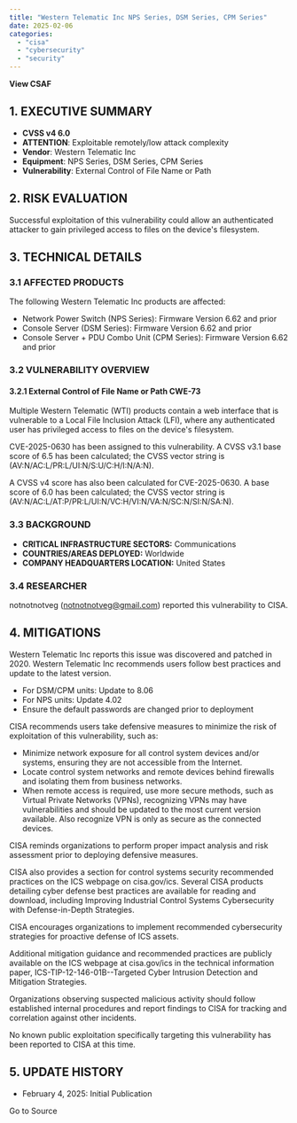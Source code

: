 ```yaml
---
title: "Western Telematic Inc NPS Series, DSM Series, CPM Series"
date: 2025-02-06
categories: 
  - "cisa"
  - "cybersecurity"
  - "security"
---
```


**View CSAF**

## 1\. EXECUTIVE SUMMARY

- **CVSS v4 6.0**
- **ATTENTION**: Exploitable remotely/low attack complexity
- **Vendor**: Western Telematic Inc
- **Equipment**: NPS Series, DSM Series, CPM Series
- **Vulnerability**: External Control of File Name or Path

## 2\. RISK EVALUATION

Successful exploitation of this vulnerability could allow an authenticated attacker to gain privileged access to files on the device's filesystem.

## 3\. TECHNICAL DETAILS

### 3.1 AFFECTED PRODUCTS

The following Western Telematic Inc products are affected:

- Network Power Switch (NPS Series): Firmware Version 6.62 and prior
- Console Server (DSM Series): Firmware Version 6.62 and prior
- Console Server + PDU Combo Unit (CPM Series): Firmware Version 6.62 and prior

### 3.2 VULNERABILITY OVERVIEW

#### **3.2.1** **External Control of File Name or Path CWE-73**

Multiple Western Telematic (WTI) products contain a web interface that is vulnerable to a Local File Inclusion Attack (LFI), where any authenticated user has privileged access to files on the device's filesystem.

CVE-2025-0630 has been assigned to this vulnerability. A CVSS v3.1 base score of 6.5 has been calculated; the CVSS vector string is (AV:N/AC:L/PR:L/UI:N/S:U/C:H/I:N/A:N).

A CVSS v4 score has also been calculated for CVE-2025-0630. A base score of 6.0 has been calculated; the CVSS vector string is (AV:N/AC:L/AT:P/PR:L/UI:N/VC:H/VI:N/VA:N/SC:N/SI:N/SA:N).

### 3.3 BACKGROUND

- **CRITICAL INFRASTRUCTURE SECTORS:** Communications
- **COUNTRIES/AREAS DEPLOYED:** Worldwide
- **COMPANY HEADQUARTERS LOCATION:** United States

### 3.4 RESEARCHER

notnotnotveg (notnotnotveg@gmail.com) reported this vulnerability to CISA.

## 4\. MITIGATIONS

Western Telematic Inc reports this issue was discovered and patched in 2020. Western Telematic Inc recommends users follow best practices and update to the latest version.

- For DSM/CPM units: Update to 8.06
- For NPS units: Update 4.02
- Ensure the default passwords are changed prior to deployment

CISA recommends users take defensive measures to minimize the risk of exploitation of this vulnerability, such as:

- Minimize network exposure for all control system devices and/or systems, ensuring they are not accessible from the Internet.
- Locate control system networks and remote devices behind firewalls and isolating them from business networks.
- When remote access is required, use more secure methods, such as Virtual Private Networks (VPNs), recognizing VPNs may have vulnerabilities and should be updated to the most current version available. Also recognize VPN is only as secure as the connected devices.

CISA reminds organizations to perform proper impact analysis and risk assessment prior to deploying defensive measures.

CISA also provides a section for control systems security recommended practices on the ICS webpage on cisa.gov/ics. Several CISA products detailing cyber defense best practices are available for reading and download, including Improving Industrial Control Systems Cybersecurity with Defense-in-Depth Strategies.

CISA encourages organizations to implement recommended cybersecurity strategies for proactive defense of ICS assets.

Additional mitigation guidance and recommended practices are publicly available on the ICS webpage at cisa.gov/ics in the technical information paper, ICS-TIP-12-146-01B--Targeted Cyber Intrusion Detection and Mitigation Strategies.

Organizations observing suspected malicious activity should follow established internal procedures and report findings to CISA for tracking and correlation against other incidents.

No known public exploitation specifically targeting this vulnerability has been reported to CISA at this time.

## 5\. UPDATE HISTORY

- February 4, 2025: Initial Publication

Go to Source
